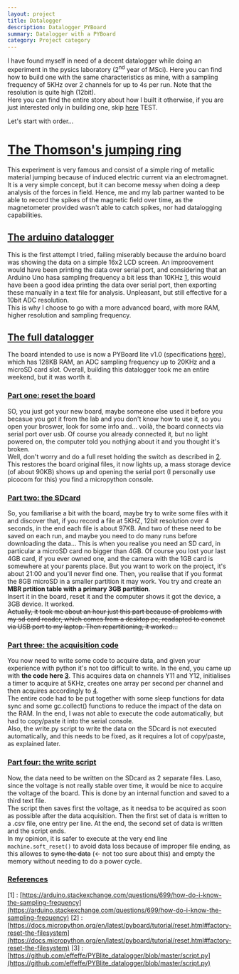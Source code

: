 ```yaml
---
layout: project
title: Datalogger
description: Datalogger_PYBoard
summary: Datalogger with a PYBoard
category: Project category
---
```


I have found myself in need of a decent datalogger while doing an experiment in the pysics laboratory (2<sup>nd</sup> year of MSci). Here you can find how to build one with the same characteristics as mine, with a sampling frequency of 5KHz over 2 channels for up to 4s per run. Note that the resolution is quite high (12bit).  
Here you can find the entire story about how I built it otherwise, if you are just interested only in building one, skip [here](#acqusition) TEST.  

Let's start with order...


# [The Thomson's jumping ring](#thomson)
This experiment is very famous and consist of a simple ring of metallic material jumping because of induced electric current via an electromagnet. It is a very simple concept, but it can become messy when doing a deep analysis of the forces in field. Hence, me and my lab partner wanted to be able to record the spikes of the magnetic field over time, as the magnetometer provided wasn't able to catch spikes, nor had datalogging capabilities.


## [The arduino datalogger](#arduino)
This is the first attempt I tried, failing miserably because the arduino board was showing the data on a simple 16x2 LCD screen.  An improovement would have been printing the data over serial port, and considering that an Arduino Uno hasa sampling frequency a bit less than 10KHz [1](https://arduino.stackexchange.com/questions/699/how-do-i-know-the-sampling-frequency), this would have been a good idea printing the data over serial port, then exporting these manually in a text file for analysis. Unpleasant, but still effective for a 10bit ADC resolution.  
This is why I choose to go with a more advanced board, with more RAM, higher resolution and sampling frequency.


## [The full datalogger](#pyboard)
The board intended to use is now a PYBoard lite v1.0 (specifications [here](https://store.micropython.org/product/PYBLITEv1.0)), which has 128KB RAM, an ADC sampling frequency up to 20KHz and a microSD card slot. Overall, building this datalogger took me an entire weekend, but it was worth it.

### [Part one: reset the board](#reset)
SO, you just got your new board, maybe someone else used it before you becasue you got it from the lab and you don't know how to use it, so you open your broswer, look for some info and... voilà, the board connects via serial port over usb. Of course you already connected it, but no light powered on, the computer told you nothjing about it and you thought it's broken.  
Well, don't worry and do a full reset holding the switch as described in [2](https://docs.micropython.org/en/latest/pyboard/tutorial/reset.html#factory-reset-the-filesystem). This restores the board original files, it now lights up, a mass storage device (of about 90KB) shows up and opening the serial port (I personally use picocom for this) you find a micropython console.

### [Part two: the SDcard](#sdcard)
So, you familiarise a bit with the board, maybe try to write some files with it and discover that, if you record a file at 5KHZ, 12bit resolution over 4 seconds, in the end each file is about 97KB. And two of these need to be saved on each run, and maybe you need to do many runs before downloading the data...
This is when you realise you need an SD card, in particular a microSD card no bigger than 4GB. Of course you lost your last 4GB card, if you ever owned one, and the camera with the 1GB card is somewhere at your parents place. But you want to work on the project, it's about 21:00 and you'll never find one. Then, you realise that if you format the 8GB microSD in a smaller partition it may work. You try and create an __MBR prtition table with a primary 3GB partition__.  
Insert it in the board, reset it and the computer shows it got the device, a 3GB device. It worked.  
~~Actually, it took me about an hour just this part because of problems with my sd card reader, which comes from a desktop pc, readapted to conenct via  USB port to my laptop. Then repartitioning, it worked...~~

### [Part three: the acquisition code](#acquire)
You now need to write some code to acquire data, and given your experience with python it's not too difficult to write. In the end, you came up with __the code here [3](https://github.com/effeffe/PYBlite_datalogger/blob/master/script.py)__. This acquires data on channels Y11 and Y12, initialises a timer to acquire at 5KHz, creates one array per second per channel and then acquires accordingly to [4](https://docs.micropython.org/en/latest/library/pyb.ADC.html).  
The entire code had to be put together with some sleep functions for data sync and some gc.collect() functions to reduce the impact of the data on the RAM. In the end, I was not able to execute the code automatically, but had to copy/paste it into the serial console.  
Also, the write.py script to write the data on the SDcard is not executed automatically, and this needs to be fixed, as it requires a lot of copy/paste, as explained later.

### [Part four: the write script](#write)
Now, the data need to be written on the SDcard as 2 separate files. Laso, since the voltage is not really stable over time, it would be nice to acquire the voltage of the board. This is done by an internal function  and saved to a third text file.  
The script then saves first the voltage, as it needsa to be acquired as soon as possible after the data acquisition. Then the first set of data is written to a .csv file, one entry per line. At the end, the second set of data is written and the script ends.  
In  my opinion, it is safer to execute at the very end line `machine.soft_reset()` to avoid data loss because of improper file ending, as this allowes to ~~sync the data~~ (<- not too sure about this) and empty the memory without needing to do a power cycle.


### [References](#references)
[1] : [https://arduino.stackexchange.com/questions/699/how-do-i-know-the-sampling-frequency](https://arduino.stackexchange.com/questions/699/how-do-i-know-the-sampling-frequency)
[2] : [https://docs.micropython.org/en/latest/pyboard/tutorial/reset.html#factory-reset-the-filesystem](https://docs.micropython.org/en/latest/pyboard/tutorial/reset.html#factory-reset-the-filesystem)
[3] : [https://github.com/effeffe/PYBlite_datalogger/blob/master/script.py](https://github.com/effeffe/PYBlite_datalogger/blob/master/script.py)
